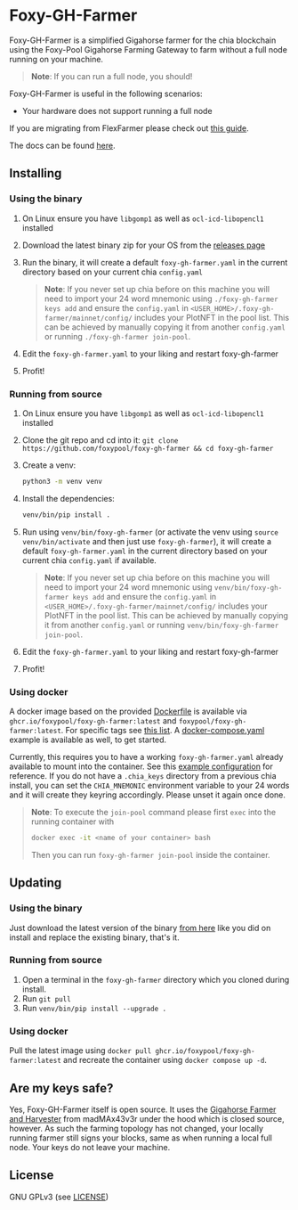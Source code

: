 Foxy-GH-Farmer
======

Foxy-GH-Farmer is a simplified Gigahorse farmer for the chia blockchain using the Foxy-Pool Gigahorse Farming Gateway to farm without a full node running on your machine.

> **Note**:
> If you can run a full node, you should!

Foxy-GH-Farmer is useful in the following scenarios:
- Your hardware does not support running a full node

If you are migrating from FlexFarmer please check out [this guide](https://docs.foxypool.io/proof-of-spacetime/guides/switching-from-flex-farmer-to-foxy/).

The docs can be found [here](https://docs.foxypool.io/proof-of-spacetime/foxy-gh-farmer/).

## Installing

### Using the binary

1. On Linux ensure you have `libgomp1` as well as `ocl-icd-libopencl1` installed
2. Download the latest binary zip for your OS from the [releases page](https://github.com/foxypool/foxy-gh-farmer/releases/latest)
3. Run the binary, it will create a default `foxy-gh-farmer.yaml` in the current directory based on your current chia `config.yaml`
   > **Note**:
   > If you never set up chia before on this machine you will need to import your 24 word mnemonic using `./foxy-gh-farmer keys add` and ensure the `config.yaml` in `<USER_HOME>/.foxy-gh-farmer/mainnet/config/` includes your PlotNFT in the pool list. This can be achieved by manually copying it from another `config.yaml` or running `./foxy-gh-farmer join-pool`.

4. Edit the `foxy-gh-farmer.yaml` to your liking and restart foxy-gh-farmer
5. Profit!

### Running from source

1. On Linux ensure you have `libgomp1` as well as `ocl-icd-libopencl1` installed
2. Clone the git repo and cd into it: `git clone https://github.com/foxypool/foxy-gh-farmer && cd foxy-gh-farmer`
3. Create a venv:
    ```bash
    python3 -m venv venv
    ```
4. Install the dependencies:
    ```bash
    venv/bin/pip install .
    ```
5. Run using `venv/bin/foxy-gh-farmer` (or activate the venv using `source venv/bin/activate` and then just use `foxy-gh-farmer`), it will create a default `foxy-gh-farmer.yaml` in the current directory based on your current chia `config.yaml` if available.
   > **Note**:
   > If you never set up chia before on this machine you will need to import your 24 word mnemonic using `venv/bin/foxy-gh-farmer keys add` and ensure the `config.yaml` in `<USER_HOME>/.foxy-gh-farmer/mainnet/config/` includes your PlotNFT in the pool list. This can be achieved by manually copying it from another `config.yaml` or running `venv/bin/foxy-gh-farmer join-pool`.

6. Edit the `foxy-gh-farmer.yaml` to your liking and restart foxy-gh-farmer
7. Profit!

### Using docker

A docker image based on the provided [Dockerfile](https://github.com/foxypool/foxy-gh-farmer/blob/main/Dockerfile) is available via `ghcr.io/foxypool/foxy-gh-farmer:latest` and `foxypool/foxy-gh-farmer:latest`.
For specific tags see [this list](https://github.com/foxypool/foxy-gh-farmer/pkgs/container/foxy-gh-farmer).
A [docker-compose.yaml](https://github.com/foxypool/foxy-gh-farmer/blob/main/docker-compose.yaml) example is available as well, to get started.

Currently, this requires you to have a working `foxy-gh-farmer.yaml` already available to mount into the container. See this [example configuration](https://docs.foxypool.io/proof-of-spacetime/foxy-gh-farmer/configuration/#example-configuration) for reference.
If you do not have a `.chia_keys` directory from a previous chia install, you can set the `CHIA_MNEMONIC` environment variable to your 24 words and it will create they keyring accordingly. Please unset it again once done.

> **Note**:
> To execute the `join-pool` command please first `exec` into the running container with
> ```bash
> docker exec -it <name of your container> bash
> ```
> Then you can run `foxy-gh-farmer join-pool` inside the container.

## Updating

### Using the binary

Just download the latest version of the binary [from here](https://github.com/foxypool/foxy-gh-farmer/releases/latest) like you did on install and replace the existing binary, that's it.

### Running from source

1. Open a terminal in the `foxy-gh-farmer` directory which you cloned during install.
2. Run `git pull`
3. Run `venv/bin/pip install --upgrade .`

### Using docker

Pull the latest image using `docker pull ghcr.io/foxypool/foxy-gh-farmer:latest` and recreate the container using `docker compose up -d`.

## Are my keys safe?

Yes, Foxy-GH-Farmer itself is open source. It uses the [Gigahorse Farmer and Harvester](https://github.com/madMAx43v3r/chia-gigahorse) from madMAx43v3r under the hood which is closed source, however. As such the farming topology has not changed, your locally running farmer still signs your blocks, same as when running a local full node. Your keys do not leave your machine.

## License

GNU GPLv3 (see [LICENSE](https://github.com/foxypool/foxy-gh-farmer/blob/main/LICENSE))
